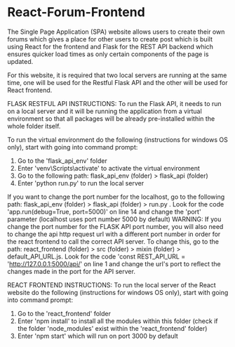 # React-Forum-Frontend

The Single Page Application (SPA) website allows users to create their own forums which gives a place for other users to create post which is built using React for the frontend and Flask for the REST API backend which ensures quicker load times as only certain components of the page is updated.

For this website, it is required that two local servers are running at the same time, one will be used for the Restful Flask API and the other will be used for React frontend.

FLASK RESTFUL API INSTRUCTIONS: To run the Flask API, it needs to run on a local server and it will be running the application from a virtual environment so that all packages will be already pre-installed within the whole folder itself.

To run the virtual environment do the following (instructions for windows OS only), start with going into command prompt:

1. Go to the 'flask_api_env' folder
2. Enter 'venv\Scripts\activate' to activate the virtual environment
3. Go to the following path: flask_api_env (folder) > flask_api (folder)
4. Enter 'python run.py' to run the local server

If you want to change the port number for the localhost, go to the following path: flask_api_env (folder) > flask_api (folder) > run.py . Look for the code 'app.run(debug=True, port=5000)' on line 14 and change the 'port' parameter (localhost uses port number 5000 by default) WARNING: If you change the port number for the FLASK API port number, you will also need to change the api http request url with a different port number in order for the react frontend to call the correct API server. To change this, go to the path: react_frontend (folder) > src (folder) > mixin (folder) > default_API_URL.js. Look for the code 'const REST_API_URL = 'http://127.0.0.1:5000/api/' on line 1 and change the url's port to reflect the changes made in the port for the API server.

REACT FRONTEND INSTRUCTIONS: To run the local server of the React website do the following (instructions for windows OS only), start with going into command prompt:

1. Go to the 'react_frontend' folder
2. Enter 'npm install' to install all the modules within this folder (check if the folder 'node_modules' exist within the 'react_frontend' folder)
3. Enter 'npm start' which will run on port 3000 by default
